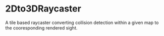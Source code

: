 # 2Dto3DRaycaster
A tile based raycaster converting collision detection within a given map to the cooresponding rendered sight.
